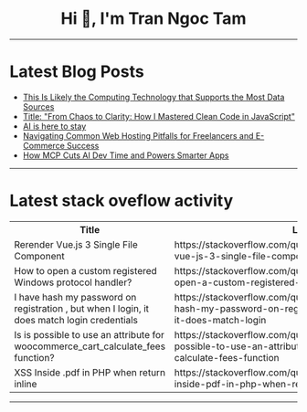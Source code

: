 <h1 align="center">Hi 👋, I'm Tran Ngoc Tam</h1>

---

# Latest Blog Posts 
<!-- BLOG-POST-LIST:START -->
- [This Is Likely the Computing Technology that Supports the Most Data Sources](https://dev.to/esproc_spl/this-is-likely-the-computing-technology-that-supports-the-most-data-sources-11cf)
- [Title: &quot;From Chaos to Clarity: How I Mastered Clean Code in JavaScript&quot;](https://dev.to/rajesh_panwar_b56808b68c4/title-from-chaos-to-clarity-how-i-mastered-clean-code-in-javascript-nc0)
- [AI is here to stay](https://dev.to/urbanisierung/ai-is-here-to-stay-gm9)
- [Navigating Common Web Hosting Pitfalls for Freelancers and E-Commerce Success](https://dev.to/florentv11/navigating-common-web-hosting-pitfalls-for-freelancers-and-e-commerce-success-339c)
- [How MCP Cuts AI Dev Time and Powers Smarter Apps](https://dev.to/abs_050c1/how-mcp-cuts-ai-dev-time-and-powers-smarter-apps-1caf)
<!-- BLOG-POST-LIST:END -->

---

# Latest stack oveflow activity
<table>
  <tr><th>Title</th><th>Link</th></tr>
  <!-- STACKOVERFLOW:START --><tr><td>Rerender Vue.js 3 Single File Component</td><td>https://stackoverflow.com/questions/79568034/rerender-vue-js-3-single-file-component</td></tr><tr><td>How to open a custom registered Windows protocol handler?</td><td>https://stackoverflow.com/questions/79567992/how-to-open-a-custom-registered-windows-protocol-handler</td></tr><tr><td>I have hash my password on registration , but when I login, it does match login credentials</td><td>https://stackoverflow.com/questions/79567979/i-have-hash-my-password-on-registration-but-when-i-login-it-does-match-login</td></tr><tr><td>Is is possible to use an attribute for woocommerce_cart_calculate_fees function?</td><td>https://stackoverflow.com/questions/79567930/is-is-possible-to-use-an-attribute-for-woocommerce-cart-calculate-fees-function</td></tr><tr><td>XSS Inside .pdf in PHP when return inline</td><td>https://stackoverflow.com/questions/79567923/xss-inside-pdf-in-php-when-return-inline</td></tr><!-- STACKOVERFLOW:END -->
</table>

---


